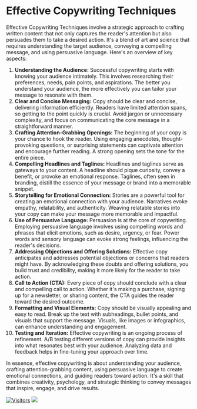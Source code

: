 # Effective Copywriting Techniques

Effective Copywriting Techniques involve a strategic approach to crafting written content that not only captures the reader's attention but also persuades them to take a desired action. It's a blend of art and science that requires understanding the target audience, conveying a compelling message, and using persuasive language. Here's an overview of key aspects:

1. **Understanding the Audience:** Successful copywriting starts with knowing your audience intimately. This involves researching their preferences, needs, pain points, and aspirations. The better you understand your audience, the more effectively you can tailor your message to resonate with them.
2. **Clear and Concise Messaging:** Copy should be clear and concise, delivering information efficiently. Readers have limited attention spans, so getting to the point quickly is crucial. Avoid jargon or unnecessary complexity, and focus on communicating the core message in a straightforward manner.
3. **Crafting Attention-Grabbing Openings:** The beginning of your copy is your chance to hook the reader. Using engaging anecdotes, thought-provoking questions, or surprising statements can captivate attention and encourage further reading. A strong opening sets the tone for the entire piece.
4. **Compelling Headlines and Taglines:** Headlines and taglines serve as gateways to your content. A headline should pique curiosity, convey a benefit, or provoke an emotional response. Taglines, often seen in branding, distill the essence of your message or brand into a memorable snippet.
5. **Storytelling for Emotional Connection:** Stories are a powerful tool for creating an emotional connection with your audience. Narratives evoke empathy, relatability, and authenticity. Weaving relatable stories into your copy can make your message more memorable and impactful.
6. **Use of Persuasive Language:** Persuasion is at the core of copywriting. Employing persuasive language involves using compelling words and phrases that elicit emotions, such as desire, urgency, or fear. Power words and sensory language can evoke strong feelings, influencing the reader's decisions.
7. **Addressing Objections and Offering Solutions:** Effective copy anticipates and addresses potential objections or concerns that readers might have. By acknowledging these doubts and offering solutions, you build trust and credibility, making it more likely for the reader to take action.
8. **Call to Action (CTA):** Every piece of copy should conclude with a clear and compelling call to action. Whether it's making a purchase, signing up for a newsletter, or sharing content, the CTA guides the reader toward the desired outcome.
9. **Formatting and Visual Elements:** Copy should be visually appealing and easy to read. Break up the text with subheadings, bullet points, and visuals that support the message. Visuals, like images or infographics, can enhance understanding and engagement.
10. **Testing and Iteration:** Effective copywriting is an ongoing process of refinement. A/B testing different versions of copy can provide insights into what resonates best with your audience. Analyzing data and feedback helps in fine-tuning your approach over time.

In essence, effective copywriting is about understanding your audience, crafting attention-grabbing content, using persuasive language to create emotional connections, and guiding readers toward action. It's a skill that combines creativity, psychology, and strategic thinking to convey messages that inspire, engage, and drive results.

[![Visitors](https://api.visitorbadge.io/api/visitors?path=https%3A%2F%2Fgithub.com%2Fdrshahizan\&labelColor=%23697689\&countColor=%23555555\&style=plastic)](https://visitorbadge.io/status?path=https%3A%2F%2Fgithub.com%2Fdrshahizan) ![](https://hit.yhype.me/github/profile?user_id=81284918)